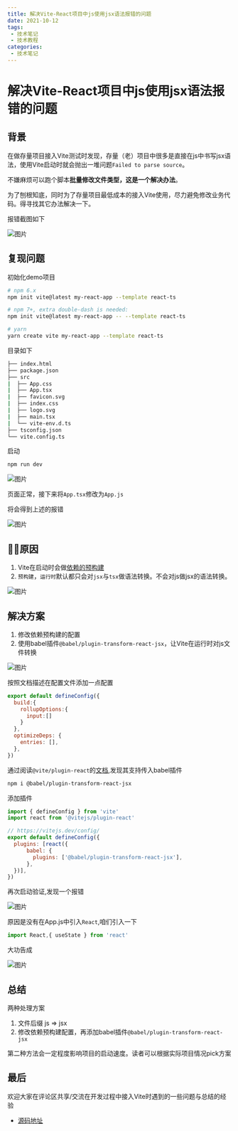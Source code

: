 ```yaml
---
title: 解决Vite-React项目中js使用jsx语法报错的问题
date: 2021-10-12
tags:
 - 技术笔记
 - 技术教程
categories:
 - 技术笔记
---
```

# 解决Vite-React项目中js使用jsx语法报错的问题

## 背景
在做存量项目接入Vite测试时发现，存量（老）项目中很多是直接在js中书写jsx语法，使用Vite启动时就会抛出一堆问题`Failed to parse source`。

不嫌麻烦可以跑个脚本**批量修改文件类型，这是一个解决办法**。

为了刨根知底，同时为了存量项目最低成本的接入Vite使用，尽力避免修改业务代码。得寻找其它办法解决一下。

报错截图如下

![图片](https://img.cdn.sugarat.top/mdImg/MTYzNDAxNjYxMzEyNg==634016613126)

## 复现问题

初始化demo项目
```sh
# npm 6.x
npm init vite@latest my-react-app --template react-ts

# npm 7+, extra double-dash is needed:
npm init vite@latest my-react-app -- --template react-ts

# yarn
yarn create vite my-react-app --template react-ts
```

目录如下
```sh
├── index.html
├── package.json
├── src
|  ├── App.css
|  ├── App.tsx
|  ├── favicon.svg
|  ├── index.css
|  ├── logo.svg
|  ├── main.tsx
|  └── vite-env.d.ts
├── tsconfig.json
└── vite.config.ts
```
启动
```sh
npm run dev
```
![图片](https://img.cdn.sugarat.top/mdImg/MTYzNDAxNTk3NjAwNQ==634015976005)

页面正常，接下来将`App.tsx`修改为`App.js`

将会得到上述的报错

![图片](https://img.cdn.sugarat.top/mdImg/MTYzNDAxNjA0ODYwMw==634016048603)

## 原因
1. Vite在启动时会做[依赖的预构建](https://cn.vitejs.dev/guide/dep-pre-bundling.html#the-why)
2. `预构建`，`运行时`默认都只会对`jsx`与`tsx`做语法转换。不会对js做jsx的语法转换。

![图片](https://img.cdn.sugarat.top/mdImg/MTYzNDAxNjg3ODYwMg==634016878602)

## 解决方案
1. 修改依赖预构建的配置
2. 使用babel插件`@babel/plugin-transform-react-jsx`，让Vite在运行时对js文件转换

![图片](https://img.cdn.sugarat.top/mdImg/MTYzNDAxNzQyNDM2Mg==634017424362)

按照文档描述在配置文件添加一点配置
```js
export default defineConfig({
  build:{
    rollupOptions:{
      input:[]
    }
  },
  optimizeDeps: {
    entries: [],
  },
})
```

通过阅读`@vite/plugin-react`的[文档](https://github.com/vitejs/vite/tree/main/packages/plugin-react),发现其支持传入babel插件

```sh
npm i @babel/plugin-transform-react-jsx
```

添加插件
```js
import { defineConfig } from 'vite'
import react from '@vitejs/plugin-react'

// https://vitejs.dev/config/
export default defineConfig({
  plugins: [react({
      babel: {
        plugins: ['@babel/plugin-transform-react-jsx'],
      },
  })],
})
```

再次启动验证,发现一个报错

![图片](https://img.cdn.sugarat.top/mdImg/MTYzNDAxNzg4NjY4OQ==634017886689)

原因是没有在App.js中引入`React`,咱们引入一下
```js
import React,{ useState } from 'react'
```
大功告成

![图片](https://img.cdn.sugarat.top/mdImg/MTYzNDAxODAxNTMxMw==634018015313)


## 总结
两种处理方案
1. 文件后缀 js => jsx
2. 修改依赖预构建配置，再添加babel插件`@babel/plugin-transform-react-jsx`

第二种方法会一定程度影响项目的启动速度。读者可以根据实际项目情况pick方案

## 最后
欢迎大家在评论区共享/交流在开发过程中接入Vite时遇到的一些问题与总结的经验

* [源码地址](https://github.com/ATQQ/demos/tree/main/vite-react-js)

<comment/>
<tongji/>